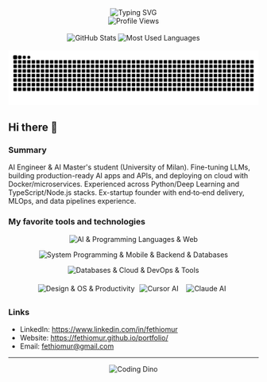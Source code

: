 <div align="center">
  <img src="https://readme-typing-svg.herokuapp.com?font=Fira+Code&size=32&duration=2800&pause=2000&color=F7C52D&center=true&vCenter=true&width=940&lines=Hello%2C+I'm+Fethi+Omur+%F0%9F%91%8B;AI+Engineer+%26+Tech+Enthusiast;Building+Production-Ready+AI+Systems;Fine-tuning+LLMs+%26+Deep+Learning" alt="Typing SVG" />
</div>

<div align="center">
  <img src="https://komarev.com/ghpvc/?username=FethiOmur&color=F7C52D&style=flat-square&label=Profile+Views" alt="Profile Views" />
</div>

<br/>

<div align="center">
  <img height="180em" src="https://github-readme-stats.vercel.app/api?username=FethiOmur&show_icons=true&theme=dark&include_all_commits=true&count_private=true&hide_border=true&title_color=F7C52D&icon_color=F7C52D&text_color=ffffff&bg_color=0D1117" alt="GitHub Stats" />
  <img height="180em" src="https://github-readme-stats.vercel.app/api/top-langs/?username=FethiOmur&layout=compact&langs_count=8&theme=dark&hide_border=true&title_color=F7C52D&text_color=ffffff&bg_color=0D1117" alt="Most Used Languages" />
</div>

<br/>

<div align="center">
  <img src="https://raw.githubusercontent.com/FethiOmur/FethiOmur/output/snake.svg" alt="Snake animation" />
</div>

## Hi there 👋

### Summary

AI Engineer & AI Master's student (University of Milan). Fine-tuning LLMs, building production-ready AI apps and APIs, and deploying on cloud with Docker/microservices. Experienced across Python/Deep Learning and TypeScript/Node.js stacks. Ex-startup founder with end‑to‑end delivery, MLOps, and data pipelines experience.

### My favorite tools and technologies

<div align="center">
  <p>
    <img src="https://skillicons.dev/icons?i=python,pytorch,tensorflow,nodejs,ts,js,html,css,react,nextjs,nestjs&perline=11" height="48" alt="AI & Programming Languages & Web" />
  </p>
  <p>
    <img src="https://skillicons.dev/icons?i=cpp,cs,dotnet,flutter,dart,unity,express,prisma,postgres,supabase,mongodb&perline=11" height="48" alt="System Programming & Mobile & Backend & Databases" />
  </p>
  <p>
    <img src="https://skillicons.dev/icons?i=mysql,redis,aws,azure,gcp,docker,tailwind,git,github,postman,vscode&perline=11" height="48" alt="Databases & Cloud & DevOps & Tools" />
  </p>
  <p>
    <img src="https://skillicons.dev/icons?i=figma,linux,notion&perline=11" height="48" alt="Design & OS & Productivity" />
    <img alt="Cursor AI" height="48" style="margin:6px" src="https://img.icons8.com/color/48/cursor-ai.png" />
    <img alt="Claude AI" height="48" style="margin:6px" src="https://cdn.simpleicons.org/anthropic/ffffff" />
  </p>
</div>

### Links
- LinkedIn: https://www.linkedin.com/in/fethiomur
- Website: https://fethiomur.github.io/portfolio/
- Email: fethiomur@gmail.com

---

<div align="center">
  <img src="https://raw.githubusercontent.com/saadeghi/saadeghi/master/dino.gif" alt="Coding Dino" />
</div>